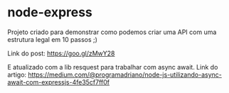 ﻿# node-express
Projeto criado para demonstrar como podemos criar uma API com uma estrutura legal em 10 passos ;) 

Link do post:
https://goo.gl/zMwY28 

E atualizado com a lib resquest para trabalhar com async await. Link do artigo: 
https://medium.com/@programadriano/node-js-utilizando-async-await-com-expressjs-4fe35cf7ff0f
